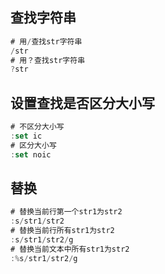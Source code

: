 ## 查找字符串
```javascript
# 用/查找str字符串
/str
# 用？查找str字符串
?str
```

## 设置查找是否区分大小写
```javascript
# 不区分大小写
:set ic
# 区分大小写
:set noic
```

## 替换
```javascript
# 替换当前行第一个str1为str2
:s/str1/str2
# 替换当前行所有str1为str2
:s/str1/str2/g
# 替换当前文本中所有str1为str2
:%s/str1/str2/g
```